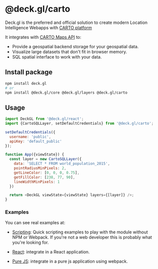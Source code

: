 # @deck.gl/carto

Deck.gl is the preferred and official solution to create modern Location Intelligence Webapps with [CARTO platform](https://carto.com/)

It integrates with [CARTO Maps API](https://carto.com/developers/maps-api/reference/) to:

* Provide a geospatial backend storage for your geospatial data. 
* Visualize large datasets that don't fit in browser memory. 
* SQL spatial interface to work with your data. 


## Install package

```bash
npm install deck.gl
# or
npm install @deck.gl/core @deck.gl/layers @deck.gl/carto
```

## Usage

```js
import DeckGL from '@deck.gl/react';
import {CartoSQLLayer, setDefaultCredentials} from '@deck.gl/carto';

setDefaultCredentials({
  username: 'public',
  apiKey: 'default_public'
});

function App({viewState}) {
  const layer = new CartoSQLLayer({
    data: 'SELECT * FROM world_population_2015',
    pointRadiusMinPixels: 2,
    getLineColor: [0, 0, 0, 0.75],
    getFillColor: [238, 77, 90],
    lineWidthMinPixels: 1
  })

  return <DeckGL viewState={viewState} layers={[layer]} />;
}
```

### Examples

You can see real examples at:

* [Scripting](../../../examples/carto/scripting): Quick scripting examples to play with the module without NPM or Webpack. If you're not a web developer this is probably what you're looking for.

* [React](../../../examples/carto/react): integrate in a React application.

* [Pure JS](../../../examples/carto/pure-js): integrate in a pure js application using webpack.
